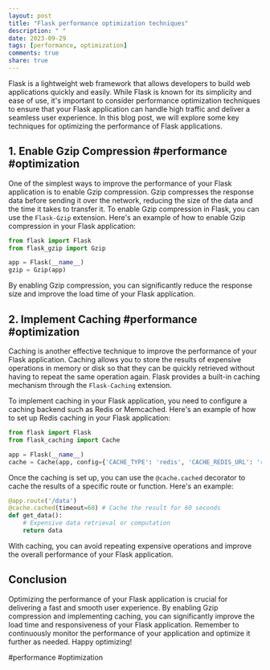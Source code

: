 ```yaml
---
layout: post
title: "Flask performance optimization techniques"
description: " "
date: 2023-09-29
tags: [performance, optimization]
comments: true
share: true
---
```


Flask is a lightweight web framework that allows developers to build web applications quickly and easily. While Flask is known for its simplicity and ease of use, it's important to consider performance optimization techniques to ensure that your Flask application can handle high traffic and deliver a seamless user experience. In this blog post, we will explore some key techniques for optimizing the performance of Flask applications.

## 1. Enable Gzip Compression #performance #optimization

One of the simplest ways to improve the performance of your Flask application is to enable Gzip compression. Gzip compresses the response data before sending it over the network, reducing the size of the data and the time it takes to transfer it. To enable Gzip compression in Flask, you can use the `Flask-Gzip` extension. Here's an example of how to enable Gzip compression in your Flask application:

```python
from flask import Flask
from flask_gzip import Gzip

app = Flask(__name__)
gzip = Gzip(app)
```

By enabling Gzip compression, you can significantly reduce the response size and improve the load time of your Flask application.

## 2. Implement Caching #performance #optimization

Caching is another effective technique to improve the performance of your Flask application. Caching allows you to store the results of expensive operations in memory or disk so that they can be quickly retrieved without having to repeat the same operation again. Flask provides a built-in caching mechanism through the `Flask-Caching` extension.

To implement caching in your Flask application, you need to configure a caching backend such as Redis or Memcached. Here's an example of how to set up Redis caching in your Flask application:

```python
from flask import Flask
from flask_caching import Cache

app = Flask(__name__)
cache = Cache(app, config={'CACHE_TYPE': 'redis', 'CACHE_REDIS_URL': 'redis://localhost:6379/0'})
```

Once the caching is set up, you can use the `@cache.cached` decorator to cache the results of a specific route or function. Here's an example:

```python
@app.route('/data')
@cache.cached(timeout=60) # Cache the result for 60 seconds
def get_data():
    # Expensive data retrieval or computation
    return data
```

With caching, you can avoid repeating expensive operations and improve the overall performance of your Flask application.

## Conclusion

Optimizing the performance of your Flask application is crucial for delivering a fast and smooth user experience. By enabling Gzip compression and implementing caching, you can significantly improve the load time and responsiveness of your Flask application. Remember to continuously monitor the performance of your application and optimize it further as needed. Happy optimizing!

#performance #optimization
